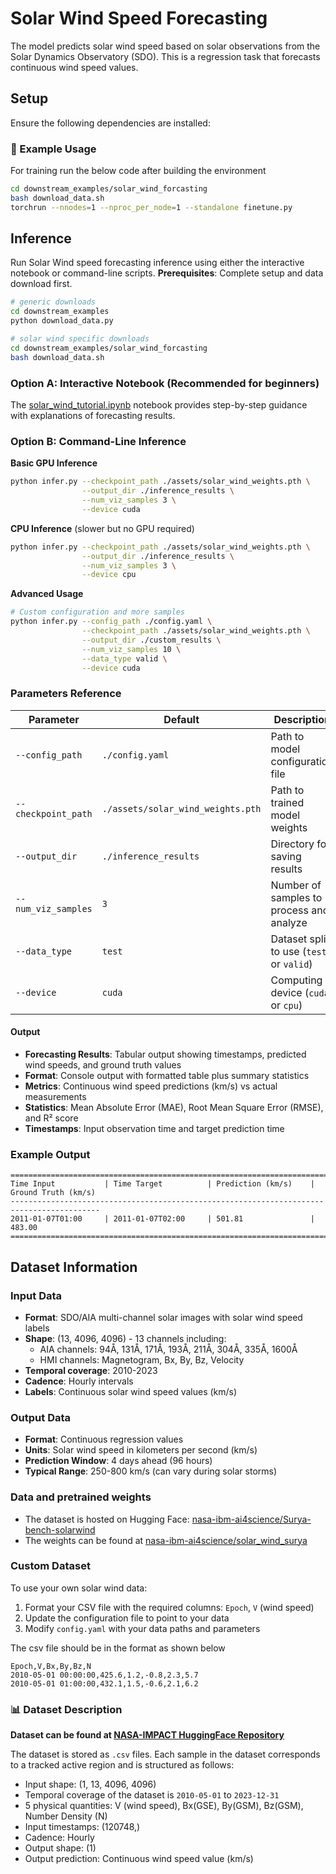 # Solar Wind Speed Forecasting

The model predicts solar wind speed based on solar observations from the Solar Dynamics Observatory (SDO). This is a regression task that forecasts continuous wind speed values.

## Setup

Ensure the following dependencies are installed:

### 🚀 Example Usage

For training run the below code after building the environment

```sh
cd downstream_examples/solar_wind_forcasting
bash download_data.sh
torchrun --nnodes=1 --nproc_per_node=1 --standalone finetune.py
```

## Inference

Run Solar Wind speed forecasting inference using either the interactive notebook or command-line scripts.
**Prerequisites**: Complete setup and data download first.


```sh
# generic downloads
cd downstream_examples
python download_data.py

# solar wind specific downloads
cd downstream_examples/solar_wind_forcasting
bash download_data.sh
```

### Option A: Interactive Notebook (Recommended for beginners)

The [solar_wind_tutorial.ipynb](solar_wind_tutorial.ipynb) notebook provides step-by-step guidance with explanations of forecasting results.

### Option B: Command-Line Inference

**Basic GPU Inference**
```bash
python infer.py --checkpoint_path ./assets/solar_wind_weights.pth \
                --output_dir ./inference_results \
                --num_viz_samples 3 \
                --device cuda 
```

**CPU Inference** (slower but no GPU required)
```bash
python infer.py --checkpoint_path ./assets/solar_wind_weights.pth \
                --output_dir ./inference_results \
                --num_viz_samples 3 \
                --device cpu
```

**Advanced Usage**
```bash
# Custom configuration and more samples
python infer.py --config_path ./config.yaml \
                --checkpoint_path ./assets/solar_wind_weights.pth \
                --output_dir ./custom_results \
                --num_viz_samples 10 \
                --data_type valid \
                --device cuda
```

### Parameters Reference
| Parameter | Default | Description |
|-----------|---------|-------------|
| `--config_path` | `./config.yaml` | Path to model configuration file |
| `--checkpoint_path` | `./assets/solar_wind_weights.pth` | Path to trained model weights |
| `--output_dir` | `./inference_results` | Directory for saving results |
| `--num_viz_samples` | `3` | Number of samples to process and analyze |
| `--data_type` | `test` | Dataset split to use (`test` or `valid`) |
| `--device` | `cuda` | Computing device (`cuda` or `cpu`) |

#### Output
- **Forecasting Results**: Tabular output showing timestamps, predicted wind speeds, and ground truth values
- **Format**: Console output with formatted table plus summary statistics
- **Metrics**: Continuous wind speed predictions (km/s) vs actual measurements
- **Statistics**: Mean Absolute Error (MAE), Root Mean Square Error (RMSE), and R² score
- **Timestamps**: Input observation time and target prediction time

### Example Output
```
==========================================================================================
Time Input           | Time Target          | Prediction (km/s)    | Ground Truth (km/s) 
------------------------------------------------------------------------------------------
2011-01-07T01:00     | 2011-01-07T02:00     | 501.81               | 483.00              
==========================================================================================
```

## Dataset Information

### Input Data
- **Format**: SDO/AIA multi-channel solar images with solar wind speed labels
- **Shape**: (13, 4096, 4096) - 13 channels including:
  - AIA channels: 94Å, 131Å, 171Å, 193Å, 211Å, 304Å, 335Å, 1600Å
  - HMI channels: Magnetogram, Bx, By, Bz, Velocity
- **Temporal coverage**: 2010-2023
- **Cadence**: Hourly intervals
- **Labels**: Continuous solar wind speed values (km/s)

### Output Data
- **Format**: Continuous regression values
- **Units**: Solar wind speed in kilometers per second (km/s)
- **Prediction Window**: 4 days ahead (96 hours)
- **Typical Range**: 250-800 km/s (can vary during solar storms)

### Data and pretrained weights

- The dataset is hosted on Hugging Face: [nasa-ibm-ai4science/Surya-bench-solarwind](https://huggingface.co/datasets/nasa-ibm-ai4science/Surya-bench-solarwind/tree/main)
- The weights can be found at [nasa-ibm-ai4science/solar_wind_surya](https://huggingface.co/nasa-ibm-ai4science/solar_wind_surya/tree/main)

### Custom Dataset
To use your own solar wind data:

1. Format your CSV file with the required columns: `Epoch`, `V` (wind speed)
2. Update the configuration file to point to your data
3. Modify `config.yaml` with your data paths and parameters

The csv file should be in the format as shown below

```csv
Epoch,V,Bx,By,Bz,N
2010-05-01 00:00:00,425.6,1.2,-0.8,2.3,5.7
2010-05-01 01:00:00,432.1,1.5,-0.6,2.1,6.2
```

### 📊 Dataset Description

**Dataset can be found at [NASA-IMPACT HuggingFace Repository](https://huggingface.co/datasets/nasa-impact/Surya-bench-solarwind)**

The dataset is stored as `.csv` files. Each sample in the dataset corresponds to a tracked active region and is structured as follows:
- Input shape: (1, 13, 4096, 4096)
- Temporal coverage of the dataset is `2010-05-01` to `2023-12-31`
- 5 physical quantities: V (wind speed), Bx(GSE), By(GSM), Bz(GSM), Number Density (N)
- Input timestamps: (120748,)
- Cadence: Hourly
- Output shape: (1)
- Output prediction: Continuous wind speed value (km/s)

